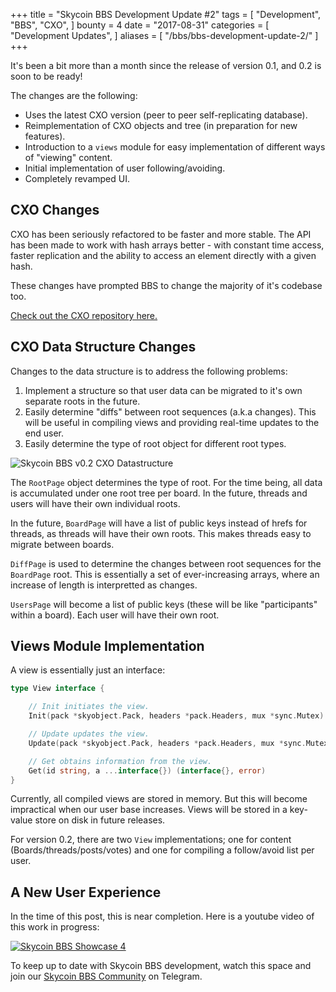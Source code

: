 +++
title = "Skycoin BBS Development Update #2"
tags = [
    "Development",
    "BBS",
    "CXO",
]
bounty = 4
date = "2017-08-31"
categories = [
    "Development Updates",
]
aliases = [
	"/bbs/bbs-development-update-2/"
]
+++

It's been a bit more than a month since the release of version 0.1, and 0.2 is soon to be ready!

The changes are the following:

- Uses the latest CXO version (peer to peer self-replicating database).
- Reimplementation of CXO objects and tree (in preparation for new features).
- Introduction to a `views` module for easy implementation of different ways of "viewing" content.
- Initial implementation of user following/avoiding.
- Completely revamped UI.

## CXO Changes

CXO has been seriously refactored to be faster and more stable. The API has been made to work with hash arrays better - with constant time access, faster replication and the ability to access an element directly with a given hash.

These changes have prompted BBS to change the majority of it's codebase too.

[Check out the CXO repository here.](https://github.com/skycoin/cxo)

## CXO Data Structure Changes

Changes to the data structure is to address the following problems:

1. Implement a structure so that user data can be migrated to it's own separate roots in the future.
2. Easily determine "diffs" between root sequences (a.k.a changes). This will be useful in compiling views and providing real-time updates to the end user.
3. Easily determine the type of root object for different root types.

![Skycoin BBS v0.2 CXO Datastructure](/img/bbs_cxo_datastructure_v0.2.png)

The `RootPage` object determines the type of root. For the time being, all data is accumulated under one root tree per board. In the future, threads and users will have their own individual roots.

In the future, `BoardPage` will have a list of public keys instead of hrefs for threads, as threads will have their own roots. This makes threads easy to migrate between boards.

`DiffPage` is used to determine the changes between root sequences for the `BoardPage` root. This is essentially a set of ever-increasing arrays, where an increase of length is interpretted as changes.

`UsersPage` will become a list of public keys (these will be like "participants" within a board). Each user will have their own root.

## Views Module Implementation

A view is essentially just an interface:

```go
type View interface {

	// Init initiates the view.
	Init(pack *skyobject.Pack, headers *pack.Headers, mux *sync.Mutex) error

	// Update updates the view.
	Update(pack *skyobject.Pack, headers *pack.Headers, mux *sync.Mutex) error

	// Get obtains information from the view.
	Get(id string, a ...interface{}) (interface{}, error)
}
```

Currently, all compiled views are stored in memory. But this will become impractical when our user base increases. Views will be stored in a key-value store on disk in future releases.

For version 0.2, there are two `View` implementations; one for content (Boards/threads/posts/votes) and one for compiling a follow/avoid list per user.

## A New User Experience

In the time of this post, this is near completion. Here is a youtube video of this work in progress:

[![Skycoin BBS Showcase 4](https://i.ytimg.com/vi/Oue3WVkmGh4/0.jpg)](https://youtu.be/Oue3WVkmGh4)



To keep up to date with Skycoin BBS development, watch this space and join our [Skycoin BBS Community](https://t.me/skycoinbbs) on Telegram.
